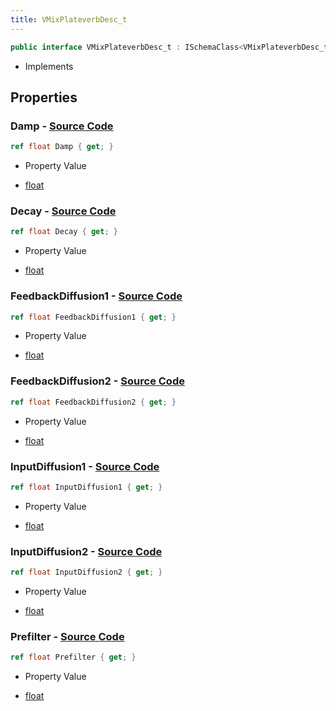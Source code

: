 ```yaml
---
title: VMixPlateverbDesc_t
---
```


```csharp
public interface VMixPlateverbDesc_t : ISchemaClass<VMixPlateverbDesc_t>, ISchemaField, ISchemaClass, INativeHandle
```

- Implements

## Properties

### **Damp** - [Source Code](https://github.com/swiftly-solution/swiftlys2/blob/main/managed/src/SwiftlyS2.Generated/Schemas/Interfaces/VMixPlateverbDesc_t.cs#L24)

```csharp
ref float Damp { get; }
```

- Property Value

- [float](https://learn.microsoft.com/dotnet/api/system.single)

### **Decay** - [Source Code](https://github.com/swiftly-solution/swiftlys2/blob/main/managed/src/SwiftlyS2.Generated/Schemas/Interfaces/VMixPlateverbDesc_t.cs#L22)

```csharp
ref float Decay { get; }
```

- Property Value

- [float](https://learn.microsoft.com/dotnet/api/system.single)

### **FeedbackDiffusion1** - [Source Code](https://github.com/swiftly-solution/swiftlys2/blob/main/managed/src/SwiftlyS2.Generated/Schemas/Interfaces/VMixPlateverbDesc_t.cs#L26)

```csharp
ref float FeedbackDiffusion1 { get; }
```

- Property Value

- [float](https://learn.microsoft.com/dotnet/api/system.single)

### **FeedbackDiffusion2** - [Source Code](https://github.com/swiftly-solution/swiftlys2/blob/main/managed/src/SwiftlyS2.Generated/Schemas/Interfaces/VMixPlateverbDesc_t.cs#L28)

```csharp
ref float FeedbackDiffusion2 { get; }
```

- Property Value

- [float](https://learn.microsoft.com/dotnet/api/system.single)

### **InputDiffusion1** - [Source Code](https://github.com/swiftly-solution/swiftlys2/blob/main/managed/src/SwiftlyS2.Generated/Schemas/Interfaces/VMixPlateverbDesc_t.cs#L18)

```csharp
ref float InputDiffusion1 { get; }
```

- Property Value

- [float](https://learn.microsoft.com/dotnet/api/system.single)

### **InputDiffusion2** - [Source Code](https://github.com/swiftly-solution/swiftlys2/blob/main/managed/src/SwiftlyS2.Generated/Schemas/Interfaces/VMixPlateverbDesc_t.cs#L20)

```csharp
ref float InputDiffusion2 { get; }
```

- Property Value

- [float](https://learn.microsoft.com/dotnet/api/system.single)

### **Prefilter** - [Source Code](https://github.com/swiftly-solution/swiftlys2/blob/main/managed/src/SwiftlyS2.Generated/Schemas/Interfaces/VMixPlateverbDesc_t.cs#L16)

```csharp
ref float Prefilter { get; }
```

- Property Value

- [float](https://learn.microsoft.com/dotnet/api/system.single)

